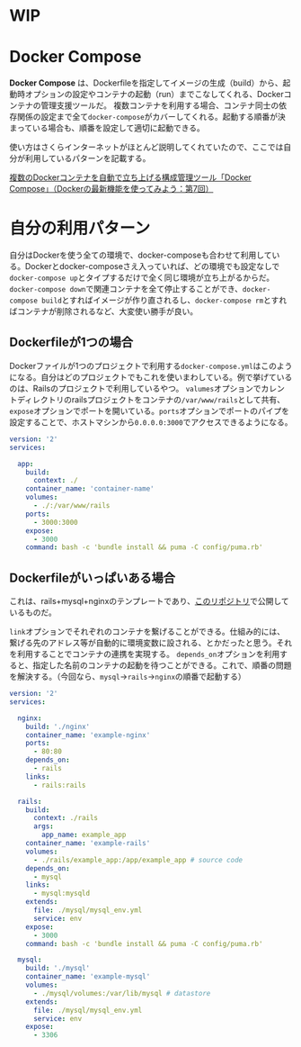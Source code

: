 # WIP

# Docker Compose

**Docker Compose** は、Dockerfileを指定してイメージの生成（build）から、起動時オプションの設定やコンテナの起動（run）までこなしてくれる、Dockerコンテナの管理支援ツールだ。
複数コンテナを利用する場合、コンテナ同士の依存関係の設定まで全て`docker-compose`がカバーしてくれる。起動する順番が決まっている場合も、順番を設定して適切に起動できる。

使い方はさくらインターネットがほとんど説明してくれていたので、ここでは自分が利用しているパターンを記載する。

[複数のDockerコンテナを自動で立ち上げる構成管理ツール「Docker Compose」（Dockerの最新機能を使ってみよう：第7回）](https://knowledge.sakura.ad.jp/5736/)


# 自分の利用パターン

自分はDockerを使う全ての環境で、docker-composeも合わせて利用している。Dockerとdocker-composeさえ入っていれば、どの環境でも設定なしで`docker-compose up`とタイプするだけで全く同じ環境が立ち上がるからだ。
`docker-compose down`で関連コンテナを全て停止することができ、`docker-compose build`とすればイメージが作り直されるし、`docker-compose rm`とすればコンテナが削除されるなど、大変使い勝手が良い。

## Dockerfileが1つの場合

Dockerファイルが1つのプロジェクトで利用する`docker-compose.yml`はこのようになる。自分はどのプロジェクトでもこれを使いまわしている。例で挙げているのは、Railsのプロジェクトで利用しているやつ。
`valumes`オプションでカレントディレクトリのrailsプロジェクトをコンテナの`/var/www/rails`として共有、`expose`オプションでポートを開いている。`ports`オプションでポートのパイプを設定することで、ホストマシンから`0.0.0.0:3000`でアクセスできるようになる。

```yaml
version: '2'
services:

  app:
    build:
      context: ./
    container_name: 'container-name'
    volumes:
      - ./:/var/www/rails
    ports:
      - 3000:3000
    expose:
      - 3000
    command: bash -c 'bundle install && puma -C config/puma.rb'
```

## Dockerfileがいっぱいある場合

これは、rails+mysql+nginxのテンプレートであり、[このリポジトリ](https://github.com/shiopon01/docker-template-for-rails)で公開しているものだ。

`link`オプションでそれぞれのコンテナを繋げることができる。仕組み的には、繋げる先のアドレス等が自動的に環境変数に設される、とかだったと思う。それを利用することでコンテナの連携を実現する。
`depends_on`オプションを利用すると、指定した名前のコンテナの起動を待つことができる。これで、順番の問題を解決する。（今回なら、`mysql`→`rails`→`nginx`の順番で起動する）

```yaml
version: '2'
services:

  nginx:
    build: './nginx'
    container_name: 'example-nginx'
    ports:
      - 80:80
    depends_on:
      - rails
    links:
      - rails:rails

  rails:
    build:
      context: ./rails
      args:
        app_name: example_app
    container_name: 'example-rails'
    volumes:
      - ./rails/example_app:/app/example_app # source code
    depends_on:
      - mysql
    links:
      - mysql:mysqld
    extends:
      file: ./mysql/mysql_env.yml
      service: env
    expose:
      - 3000
    command: bash -c 'bundle install && puma -C config/puma.rb'

  mysql:
    build: './mysql'
    container_name: 'example-mysql'
    volumes:
      - ./mysql/volumes:/var/lib/mysql # datastore
    extends:
      file: ./mysql/mysql_env.yml
      service: env
    expose:
      - 3306
```